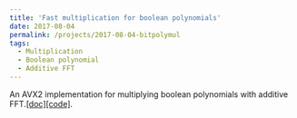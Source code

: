 ```yaml
---
title: 'Fast multiplication for boolean polynomials'
date: 2017-08-04
permalink: /projects/2017-08-04-bitpolymul
tags:
  - Multiplication
  - Boolean polynomial
  - Additive FFT
---
```


An AVX2 implementation for multiplying boolean polynomials with additive FFT.[[doc]](https://arxiv.org/abs/1708.09746)[[code]](https://github.com/fast-crypto-lab/bitpolymul). 
